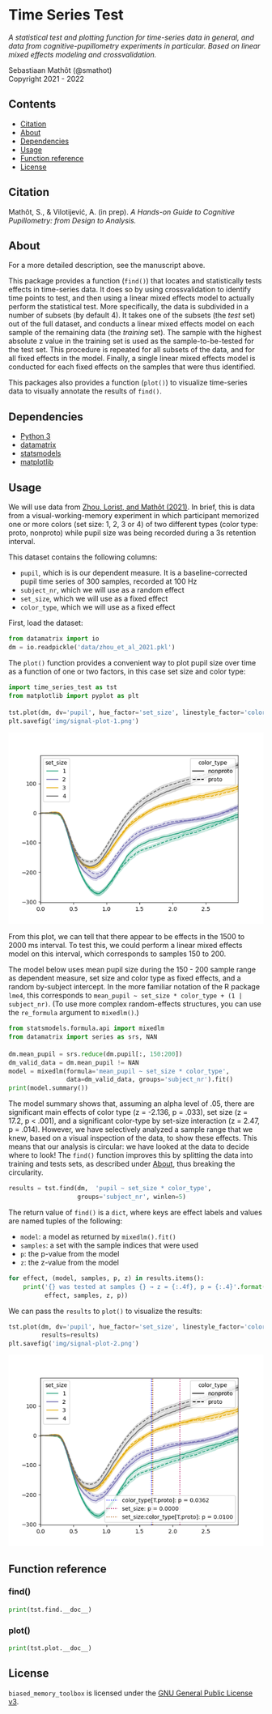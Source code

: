 # Time Series Test

*A statistical test and plotting function for time-series data in general, and data from cognitive-pupillometry experiments in particular. Based on linear mixed effects modeling and crossvalidation.*

Sebastiaan Mathôt (@smathot) <br />
Copyright 2021 - 2022


## Contents

- [Citation](#citation)
- [About](#about)
- [Dependencies](#dependencies)
- [Usage](#usage)
- [Function reference](#function-reference)
- [License](#license)


## Citation

Mathôt, S., & Vilotijević, A. (in prep). *A Hands-on Guide to Cognitive Pupillometry: from Design to Analysis.*


## About

For a more detailed description, see the manuscript above.

This package provides a function (`find()`) that locates and statistically tests effects in time-series data. It does so by using crossvalidation to identify time points to test, and then using a linear mixed effects model to actually perform the statistical test. More specifically, the data is subdivided in a number of subsets (by default 4). It takes one of the subsets (the *test* set) out of the full dataset, and conducts a linear mixed effects model on each sample of the remaining data (the *training* set). The sample with the highest absolute z value in the training set is used as the sample-to-be-tested for the test set. This procedure is repeated for all subsets of the data, and for all fixed effects in the model. Finally, a single linear mixed effects model is conducted for each fixed effects on the samples that were thus identified.

This packages also provides a function (`plot()`) to visualize time-series data to visually annotate the results of `find()`.


## Dependencies

- [Python 3](https://www.python.org/)
- [datamatrix](https://datamatrix.cogsci.nl/)
- [statsmodels](https://www.statsmodels.org/)
- [matplotlib](https://matplotlib.org/)


## Usage

We will use data from [Zhou, Lorist, and Mathôt (2021)](https://doi.org/10.1101/2021.11.23.469689). In brief, this is data from a visual-working-memory experiment in which participant memorized one or more colors (set size: 1, 2, 3 or 4) of two different types (color type: proto, nonproto) while pupil size was being recorded during a 3s retention interval.

This dataset contains the following columns:

- `pupil`, which is is our dependent measure. It is a baseline-corrected pupil time series of 300 samples, recorded at 100 Hz
- `subject_nr`, which we will use as a random effect
- `set_size`, which we will use as a fixed effect
- `color_type`, which we will use as a fixed effect

First, load the dataset:

```python
from datamatrix import io
dm = io.readpickle('data/zhou_et_al_2021.pkl')
```

The `plot()` function provides a convenient way to plot pupil size over time as a function of one or two factors, in this case set size and color type:

```python
import time_series_test as tst
from matplotlib import pyplot as plt

tst.plot(dm, dv='pupil', hue_factor='set_size', linestyle_factor='color_type')
plt.savefig('img/signal-plot-1.png')
```

![](https://github.com/smathot/time_series_test/raw/master/img/signal-plot-1.png)

From this plot, we can tell that there appear to be effects in the 1500 to 2000 ms interval. To test this, we could perform a linear mixed effects model on this interval, which corresponds to samples 150 to 200.

The model below uses mean pupil size during the 150 - 200 sample range as dependent measure, set size and color type as fixed effects, and a random by-subject intercept. In the more familiar notation of the R package `lme4`, this corresponds to `mean_pupil ~ set_size * color_type + (1 | subject_nr)`. (To use more complex random-effects structures, you can use the `re_formula` argument to `mixedlm()`.)

```python
from statsmodels.formula.api import mixedlm
from datamatrix import series as srs, NAN

dm.mean_pupil = srs.reduce(dm.pupil[:, 150:200])
dm_valid_data = dm.mean_pupil != NAN
model = mixedlm(formula='mean_pupil ~ set_size * color_type',
                data=dm_valid_data, groups='subject_nr').fit()
print(model.summary())
```

The model summary shows that, assuming an alpha level of .05, there are significant main effects of color type (z = -2.136, p = .033), set size (z = 17.2, p < .001), and a significant color-type by set-size interaction (z = 2.47, p = .014). However, we have selectively analyzed a sample range that we knew, based on a visual inspection of the data, to show these effects. This means that our analysis is circular: we have looked at the data to decide where to look! The `find()` function improves this by splitting the data into training and tests sets, as described under [About](#about), thus breaking the circularity.

```python
results = tst.find(dm,  'pupil ~ set_size * color_type',
                   groups='subject_nr', winlen=5)
```


The return value of `find()` is a `dict`, where keys are effect labels and values are named tuples of the following:

- `model`: a model as returned by `mixedlm().fit()`
- `samples`: a set with the sample indices that were used
- `p`: the p-value from the model
- `z`: the z-value from the model

```python
for effect, (model, samples, p, z) in results.items():
    print('{} was tested at samples {} → z = {:.4f}, p = {:.4}'.format(
          effect, samples, z, p))
```

We can pass the `results` to `plot()` to visualize the results:

```python
tst.plot(dm, dv='pupil', hue_factor='set_size', linestyle_factor='color_type',
         results=results)
plt.savefig('img/signal-plot-2.png')
```

![](https://github.com/smathot/time_series_test/raw/master/img/signal-plot-2.png)


## Function reference

### find()

```python
print(tst.find.__doc__)
```

### plot()

```python
print(tst.plot.__doc__)
```


## License

`biased_memory_toolbox` is licensed under the [GNU General Public License
v3](http://www.gnu.org/licenses/gpl-3.0.en.html).
